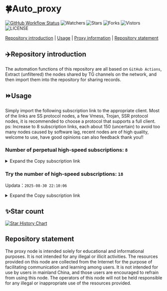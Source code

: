 # 🍀Auto_proxy
[![GitHub Workflow Status](https://img.shields.io/github/actions/workflow/status/PangTouY00/Auto_proxy/main.yml?branch=main)](https://github.com/PangTouY00/Auto_proxy/actions/workflows/main.yml?branch=main) 
![Watchers](https://img.shields.io/github/watchers/w1770946466/Auto_proxy) ![Stars](https://img.shields.io/github/stars/PangTouY00/Auto_proxy) ![Forks](https://img.shields.io/github/forks/w1770946466/Auto_proxy) ![Vistors](https://visitor-badge.laobi.icu/badge?page_id=PangTouY00.Auto_proxy) ![LICENSE](https://img.shields.io/badge/license-CC%20BY--SA%204.0-green.svg)

[Repository introduction](https://github.com/PangTouY00/Auto_proxy#Repositoryintroduction) | [Usage](https://github.com/PangTouY00/Auto_proxy#Usage) | [Proxy information](https://github.com/PangTouY00/Auto_proxy#Proxyinformation) | [Repository statement](https://github.com/PangTouY00/Auto_proxy#Repositorystatement)

## ✈️Repository introduction
The automation functions of this repository are all based on `GitHub Actions`,
Extract (unfiltered) the nodes shared by TG channels on the network, and then import them into the repository for sharing records.

## ⏩Usage
Simply import the following subscription link to the appropriate client. Most of the links are SS protocol nodes, a few Vmess, Trojan, SSR protocol nodes, it is recommended to choose a protocol that supports a full client.
ps: Increase to 8 subscription links, each about 150 (uncertain) to avoid too many nodes caused by software lag, recent nodes are of high quality, welcome to use, have good opinions can also feedback thank you!!

### Number of perpetual high-speed subscriptions: `8`

<details>
  <summary>Expand the Copy subscription link</summary>

  
- [Multiprotocol Base64 encoding](https://raw.githubusercontent.com/PangTouY00/Auto_proxy/main/Long_term_subscription1)
`https://raw.githubusercontent.com/PangTouY00/Auto_proxy/main/Long_term_subscription_num`
`Total number of merge nodes: 419`

- [Multiprotocol Base64 encoding](https://raw.githubusercontent.com/PangTouY00/Auto_proxy/main/Long_term_subscription1)
`https://raw.githubusercontent.com/PangTouY00/Auto_proxy/main/Long_term_subscription1`
`Total number of merge nodes: 53`

- [Multiprotocol Base64 encoding](https://raw.githubusercontent.com/PangTouY00/Auto_proxy/main/Long_term_subscription2)
`https://raw.githubusercontent.com/PangTouY00/Auto_proxy/main/Long_term_subscription2`
`Total number of merge nodes: 53`

- [Multiprotocol Base64 encoding](https://raw.githubusercontent.com/PangTouY00/Auto_proxy/main/Long_term_subscription3)
`https://raw.githubusercontent.com/PangTouY00/Auto_proxy/main/Long_term_subscription3`
`Total number of merge nodes: 53`

- [Multiprotocol Base64 encoding](https://raw.githubusercontent.com/PangTouY00/Auto_proxy/main/Long_term_subscription4)
`https://raw.githubusercontent.com/PangTouY00/Auto_proxy/main/Long_term_subscription4`
`Total number of merge nodes: 53`

- [Multiprotocol Base64 encoding](https://raw.githubusercontent.comPangTouY00/Auto_proxy/main/Long_term_subscription5)
`https://raw.githubusercontent.com/PangTouY00/Auto_proxy/main/Long_term_subscription5`
`Total number of merge nodes: 53`

- [Multiprotocol Base64 encoding](https://raw.githubusercontent.com/PangTouY00/Auto_proxy/main/Long_term_subscription6)
`https://raw.githubusercontent.com/PangTouY00/Auto_proxy/main/Long_term_subscription6`
`Total number of merge nodes: 53`

- [Multiprotocol Base64 encoding](https://raw.githubusercontent.com/PangTouY00/Auto_proxy/main/Long_term_subscription7)
`https://raw.githubusercontent.com/PangTouY00/Auto_proxy/main/Long_term_subscription7`
`Total number of merge nodes: 53`

- [Multiprotocol Base64 encoding](https://raw.githubusercontent.com/PangTouY00/Auto_proxy/main/Long_term_subscription8)
`https://raw.githubusercontent.com/PangTouY00/Auto_proxy/main/Long_term_subscription8`
`Total number of merge nodes: 48`

- [Clash subscription](https://raw.githubusercontent.com/PangTouY00/Auto_proxy/main/Long_term_subscription2.yaml)
`https://raw.githubusercontent.com/PangTouY00/Auto_proxy/main/Long_term_subscription1.yaml`


- [Clash subscription](https://raw.githubusercontent.com/PangTouY00/Auto_proxy/main/Long_term_subscription2.yaml)
`https://raw.githubusercontent.com/PangTouY00/Auto_proxy/main/Long_term_subscription2.yaml`


- [Clash subscription](https://raw.githubusercontent.com/PangTouY00/Auto_proxy/main/Long_term_subscription3.yaml)
`https://raw.githubusercontent.com/PangTouY00/Auto_proxy/main/Long_term_subscription3.yaml`
  
</details>

### Try the number of high-speed subscriptions: `18`
Updata：`2025-08-30 22:10:06`


<details>
  <summary>Expand the Copy subscription link</summary>  




















































































































































































































































































































































































































































































































































































































































































































































































































































































































































































































































































































































































































































































































































































































































































































































































































































































































































































































































































































































































































































































































































































































































































































































































































































































































































































































































































































































































































































































































































































































































































































































































































































































































































































































































































































































































































































































































































































































































































































































































































































































































































































































































































































































































































































































































































































































































































































































































































































































































































































































































































































































































































































































































































































































































































































































































































































































































































































































































































































































































































































































































































































































































































































































































































































































































































































































































































































































































































































































































































































































































































































































































































































































































































































































































































































































































































































































































































































































































































































































































































































































































































































































































































































































































































































































































































































































































































































































































































































































































































































































































































































































































































































































































































































































































































































































































































































































































































































































































































































































































































































































































































































































































































































































































































































































































































































































































































































































































































































































































































































































































































































































































































































































































































































































































































































































































































































































































































































































































































































































































































































































































































































































































































































































































































































































































































































































































































































































































































































































































































































































































































































































































































































































































































































































































































































































































































































































































































































































































































































































































































































































































































































































































































































































































































































































































































































































































































































































































































































































































































































































































































































































































































































































































































































































































































































































































































































































































































































































































































































































































































































































































































































































































































































































































































































































































































































































































































































































































































































































































































































































































































































































































































































































































































































































































































































































































































































































































































































































































































































































































































































































































































































































































































































































































































































































































































































































































































































































































































































































































































































































































































































































































































































































































































































































































































































































































































































































































































































































































































































































































































































































































































































































































































































































































































































































































































































































































































































































































































































































































































































































































































































































































































































































































































































































































































































































































































































































































































































































































































































































































































































































































































































































































































































































































































































































































































































































































































































































































































































































































































































































































































































































































































































































>Trial subscription：
`https://dashuai.us/api/v1/client/subscribe?token=fa1d2bfe0f8e1527c7a31da319655e5c`




>Trial subscription：
`https://yywhale.com/api/v1/client/subscribe?token=a5f5e33284ffe7d8ea0b79a5aa370fef`




>Trial subscription：
`https://sdvpapi.meytsoyxx.com/api/v1/client/subscribe?token=3ed66d6456143b7fe1af8254e5fa37bb`




>Trial subscription：
`https://dash.tuzivip03.top/api/v1/client/subscribe?token=e62f0a28ff4554fa027e31f7e0347a2e`




>Trial subscription：
`https://daka778.top/api/v1/client/subscribe?token=480b5c0e3b6f26aed5317f31cfd14ba3`




>Trial subscription：
`http://tinnyrick8888.com/api/v1/client/subscribe?token=0750ab6637268f68ab4d6023e8e3fc1a`




>Trial subscription：
`https://www.eeevpn.com/api/v1/client/subscribe?token=1a236df51a5e11712e9049c186d53b5c`




>Trial subscription：
`https://ld88.nxxbbf.com/api/v1/client/subscribe?token=a70e26aa7bc7a881af92ab87a2a13d63`




>Trial subscription：
`https://v33.rux.cloud/api/v1/client/subscribe?token=8648650357aef754d006203d5a6fa715`




>Trial subscription：
`https://cfvpn.com/api/v1/client/subscribe?token=932281b2287dee5b8326037205ff54c8`




>Trial subscription：
`https://dl.vfkum.website/api/v1/client/subscribe?token=9e10eb00f8ecba04fe1e24da12b3c1c5`




>Trial subscription：
`https://nekocloud.qzz.io/api/v1/client/subscribe?token=e6dc88b1aebc4ff6aa338e6eb2148905`




>Trial subscription：
`https://dash.tuzivip01.top/api/v1/client/subscribe?token=cc2fbddce5cb8c504e4b6e5f22eb2864`




>Trial subscription：
`https://dash.tuzivip02.top/api/v1/client/subscribe?token=ed225e7e785ca45dfe65d06d47a15163`




>Trial subscription：
`https://qingyun.zybs.eu.org/api/v1/client/subscribe?token=a1ba9fc91382d29d1028dcfeeb2a9872`




>Trial subscription：
`https://go.yueyun.de/api/v1/client/subscribe?token=09f43fe5b125595a6add7db3167b587a`




>Trial subscription：
`https://v22.rux.cloud/api/v1/client/subscribe?token=28b4444ed65b7339241e1d9c3d6d627c`




>Trial subscription：
`https://v2b.zyrhk.top/api/v1/client/subscribe?token=a75609a1ad76e9200ea1571113d77e99`



</details>

## ✨Star count
[![Star History Chart](https://api.star-history.com/svg?repos=PangTouY00/Auto_proxy&type=Date)](https://star-history.com/#w1770946466/Auto_proxy&Date)



## Repository statement
The proxy node is intended solely for educational and informational purposes. It is not intended for any illegal or illicit activities. The resources provided on this node are collected from the Internet for the purpose of facilitating communication and learning among users. It is not intended for use by users in mainland China, and those users are encouraged to refrain from using this node. The operators of this node will not be held responsible for any illegal or inappropriate use of the resources provided.
